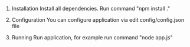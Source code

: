 
1. Installation
Install all dependencies. Run command 
"npm install ." 	

2. Configuration
You can configure application via edit config/config.json file

3. Running
Run application, for example run command 
"node app.js"